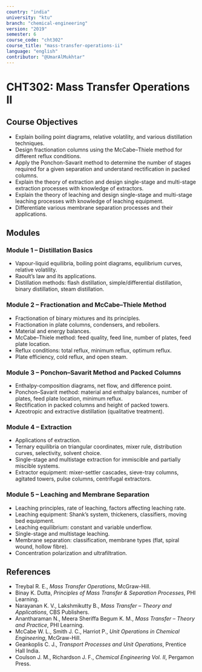 ```yaml
---
country: "india"
university: "ktu"
branch: "chemical-engineering"
version: "2019"
semester: 6
course_code: "cht302"
course_title: "mass-transfer-operations-ii"
language: "english"
contributor: "@UmarAlMukhtar"
---
```


# CHT302: Mass Transfer Operations II

## Course Objectives
* Explain boiling point diagrams, relative volatility, and various distillation techniques.  
* Design fractionation columns using the McCabe–Thiele method for different reflux conditions.  
* Apply the Ponchon-Savarit method to determine the number of stages required for a given separation and understand rectification in packed columns.  
* Explain the theory of extraction and design single-stage and multi-stage extraction processes with knowledge of extractors.  
* Explain the theory of leaching and design single-stage and multi-stage leaching processes with knowledge of leaching equipment.  
* Differentiate various membrane separation processes and their applications.  

## Modules

### Module 1 – Distillation Basics
* Vapour-liquid equilibria, boiling point diagrams, equilibrium curves, relative volatility.  
* Raoult’s law and its applications.  
* Distillation methods: flash distillation, simple/differential distillation, binary distillation, steam distillation.  

### Module 2 – Fractionation and McCabe–Thiele Method
* Fractionation of binary mixtures and its principles.  
* Fractionation in plate columns, condensers, and reboilers.  
* Material and energy balances.  
* McCabe–Thiele method: feed quality, feed line, number of plates, feed plate location.  
* Reflux conditions: total reflux, minimum reflux, optimum reflux.  
* Plate efficiency, cold reflux, and open steam.  

### Module 3 – Ponchon–Savarit Method and Packed Columns
* Enthalpy-composition diagrams, net flow, and difference point.  
* Ponchon–Savarit method: material and enthalpy balances, number of plates, feed plate location, minimum reflux.  
* Rectification in packed columns and height of packed towers.  
* Azeotropic and extractive distillation (qualitative treatment).  

### Module 4 – Extraction
* Applications of extraction.  
* Ternary equilibria on triangular coordinates, mixer rule, distribution curves, selectivity, solvent choice.  
* Single-stage and multistage extraction for immiscible and partially miscible systems.  
* Extractor equipment: mixer-settler cascades, sieve-tray columns, agitated towers, pulse columns, centrifugal extractors.  

### Module 5 – Leaching and Membrane Separation
* Leaching principles, rate of leaching, factors affecting leaching rate.  
* Leaching equipment: Shank’s system, thickeners, classifiers, moving bed equipment.  
* Leaching equilibrium: constant and variable underflow.  
* Single-stage and multistage leaching.  
* Membrane separation: classification, membrane types (flat, spiral wound, hollow fibre).  
* Concentration polarization and ultrafiltration.  

## References
* Treybal R. E., *Mass Transfer Operations*, McGraw-Hill.  
* Binay K. Dutta, *Principles of Mass Transfer & Separation Processes*, PHI Learning.  
* Narayanan K. V., Lakshmikutty B., *Mass Transfer – Theory and Applications*, CBS Publishers.  
* Anantharaman N., Meera Sheriffa Begum K. M., *Mass Transfer – Theory and Practice*, PHI Learning.  
* McCabe W. L., Smith J. C., Harriot P., *Unit Operations in Chemical Engineering*, McGraw-Hill.  
* Geankoplis C. J., *Transport Processes and Unit Operations*, Prentice Hall India.  
* Coulson J. M., Richardson J. F., *Chemical Engineering Vol. II*, Pergamon Press.  
